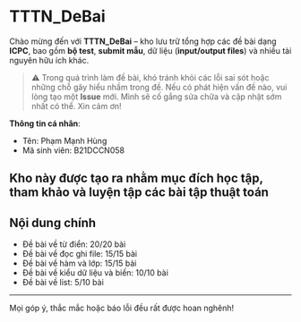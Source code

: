 # TTTN_DeBai

Chào mừng đến với **TTTN_DeBai** – kho lưu trữ tổng hợp các đề bài dạng **ICPC**, bao gồm **bộ test**, **submit mẫu**, dữ liệu (**input/output files**) và nhiều tài nguyên hữu ích khác.

> ⚠️ Trong quá trình làm đề bài, khó tránh khỏi các lỗi sai sót hoặc những chỗ gây hiểu nhầm trong đề. Nếu có phát hiện vấn đề nào, vui lòng tạo một **Issue** mới. Mình sẽ cố gắng sửa chữa và cập nhật sớm nhất có thể. Xin cảm ơn!

**Thông tin cá nhân**:  
- Tên: Phạm Mạnh Hùng  
- Mã sinh viên: B21DCCN058  

Kho này được tạo ra nhằm mục đích **học tập, tham khảo và luyện tập** các bài tập thuật toán
---

## Nội dung chính
- Đề bài về từ điển: 20/20 bài
- Đề bài về đọc ghi file: 15/15 bài
- Đề bài về hàm và lớp: 15/15 bài
- Đề bài về kiểu dữ liệu và biến: 10/10 bài
- Đề bài về list: 5/10 bài
---

Mọi góp ý, thắc mắc hoặc báo lỗi đều rất được hoan nghênh!
